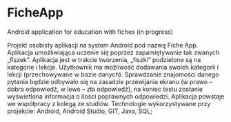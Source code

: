 # FicheApp
Android application for education with fiches (in progress)

Projekt osobisty aplikacji na system Android pod nazwą Fiche App. Aplikacja umożliwiająca uczenie się poprzez zapamiętywanie tak zwanych „fiszek”. Aplikacja jest w trakcie tworzenia, „fiszki” podzielone są na kategorie i lekcje. Użytkownik ma możliwość dodawania swoich kategorii i lekcji (przechowywane w bazie danych). Sprawdzanie znajomości danego pytania będzie odbywało się na zasadzie przewijania ekranu (w prawo – dobra odpowiedź, w lewo – zła odpowiedź), na koniec testu zostanie wyświetlona informacja o ilości poprawnych odpowiedzi. Aplikacja powstaje we współpracy z kolegą ze studiów. Technologie wykorzystywane przy projekcie: Android, Android Studio, GIT, Java, SQL;
